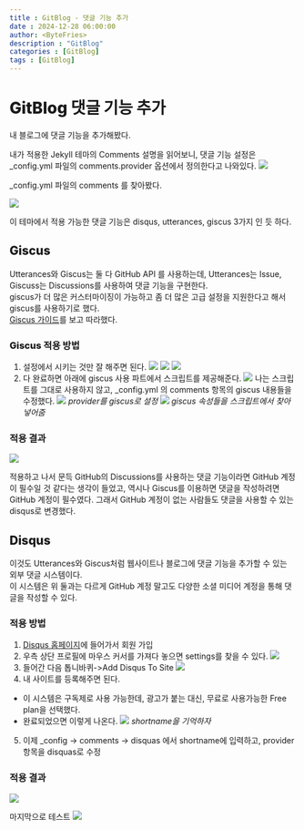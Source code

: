 ```yaml
---
title : GitBlog - 댓글 기능 추가
date : 2024-12-28 06:00:00
author: <ByteFries>
description : "GitBlog"
categories : [GitBlog]
tags : [GitBlog]
---
```


# <span style = "font-weight: 800;">GitBlog 댓글 기능 추가</span>

내 블로그에 댓글 기능을 추가해봤다.

내가 적용한 Jekyll 테마의 Comments 설명을 읽어보니, 댓글 기능 설정은 _config.yml 파일의 comments.provider 옵션에서 정의한다고 나와있다.
![](/assets/image/2024-12-28/comments.png)

_config.yml 파일의 comments 를 찾아봤다.

![](/assets/image/2024-12-28/config1.png)

이 테마에서 적용 가능한 댓글 기능은 disqus, utterances, giscus 3가지 인 듯 하다.

## <span style = "font-weight: 800;">Giscus</span>
Utterances와 Giscus는 둘 다 GitHub API 를 사용하는데, Utterances는 Issue, Giscuss는 Discussions를 사용하여 댓글 기능을 구현한다.  
giscus가 더 많은 커스터마이징이 가능하고 좀 더 많은 고급 설정을 지원한다고 해서 giscus를 사용하기로 했다.  
<span><a href="https://giscus.app/ko" target="_blank">Giscus 가이드</a></span>를 보고 따라했다.  

### <span style = "font-weight: 800;">Giscus 적용 방법</span>
1. 설정에서 시키는 것만 잘 해주면 된다.
  ![](/assets/image/2024-12-28/giscus1.png)
  ![](/assets/image/2024-12-28/giscus2.png)
  ![](/assets/image/2024-12-28/giscus3.png)
2. 다 완료하면 아래에 giscus 사용 파트에서 스크립트를 제공해준다.
  ![](/assets/image/2024-12-28/giscus4.png)
  나는 스크립트를 그대로 사용하지 않고, _config.yml 의 comments 항목의 giscus 내용들을 수정했다.
  ![](/assets/image/2024-12-28/config3.png)
_provider를 giscus로 설정_
  ![](/assets/image/2024-12-28/config2.png)
_giscus 속성들을 스크립트에서 찾아 넣어줌_

### <span style = "font-weight: 800;">적용 결과</span>
![](/assets/image/2024-12-28/result1.png)

적용하고 나서 문득 GitHub의 Discussions를 사용하는 댓글 기능이라면 GitHub 계정이 필수일 것 같다는 생각이 들었고, 역시나 Giscus를 이용하면 댓글을 작성하려면 GitHub 계정이 필수였다. 그래서 GitHub 계정이 없는 사람들도 댓글을 사용할 수 있는 disqus로 변경했다.

## <span style = "font-weight: 800;">Disqus</span>
이것도 Utterances와 Giscus처럼 웹사이트나 블로그에 댓글 기능을 추가할 수 있는 외부 댓글 시스템이다.  
이 시스템은 위 둘과는 다르게 GitHub 계정 말고도 다양한 소셜 미디어 계정을 통해 댓글을 작성할 수 있다.  

### <span style = "font-weight: 800;">적용 방법</span>
1. <span><a href="https://blog.disqus.com/" target="_blank">Disqus 홈페이지</a></span>에 들어가서 회원 가입
2. 우측 상단 프로필에 마우스 커서를 가져다 놓으면 settings를 찾을 수 있다.
  ![](/assets/image/2024-12-28/discus1.png)
3. 들어간 다음 톱니바퀴->Add Disqus To Site
  ![](/assets/image/2024-12-28/discus2.png)
4. 내 사이트를 등록해주면 된다.
  - 이 시스템은 구독제로 사용 가능한데, 광고가 붙는 대신, 무료로 사용가능한 Free plan을 선택했다.
  - 완료되었으면 이렇게 나온다.
  ![](/assets/image/2024-12-28/discus3.png)
_shortname을 기억하자_
5. 이제 _config -> comments -> disquas 에서 shortname에 입력하고, provider 항목을 disquas로 수정
  [](/assets/image/2024-12-28/config4.png)

### <span style = "font-weight: 800;">적용 결과</span>
![](/assets/image/2024-12-28/result2.png)

마지막으로 테스트
![](/assets/image/2024-12-28/result3.png)
